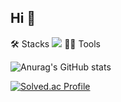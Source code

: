 ## Hi 👋

🛠️ Stacks
<img src="https://img.shields.io/badge/Java-3766AB?style=flat-square&logo=java&logoColor=white"/>
💪🏼 Tools

![Anurag's GitHub stats](https://github-readme-stats.vercel.app/api?username=sjnltt3756&show_icons=true&theme=radical)

[![Solved.ac Profile](http://mazassumnida.wtf/api/v2/generate_badge?boj=sjnlt3756)](https://solved.ac/sjnlt3756/)  

